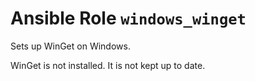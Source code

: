 # Ansible Role `windows_winget`

Sets up WinGet on Windows.

WinGet is not installed. It is not kept up to date.
